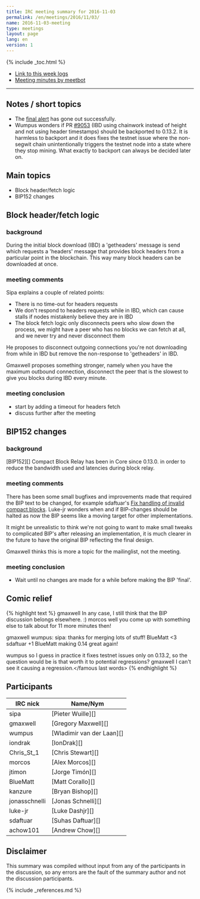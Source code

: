 ```yaml
---
title: IRC meeting summary for 2016-11-03
permalink: /en/meetings/2016/11/03/
name: 2016-11-03-meeting
type: meetings
layout: page
lang: en
version: 1
---
```

{% include _toc.html %}
 
- [Link to this week logs](https://botbot.me/freenode/ion-core-dev/2016-11-03/?msg=75932564&page=2)
- [Meeting minutes by meetbot](http://www.erisian.com.au/meetbot/ion-core-dev/2016/ion-core-dev.2016-11-03-19.00.html)
 
---
 
## Notes / short topics

- The [final alert](https://ion.org/en/alert/2016-11-01-alert-retirement) has gone out successfully.
- Wumpus wonders if PR [#9053][] (IBD using chainwork instead of height and not using header timestamps) should be backported to 0.13.2. It is harmless to backport and it does fixes the testnet issue where the non-segwit chain unintentionally triggers the testnet node into a state where they stop mining. What exactly to backport can always be decided later on.

## Main topics
 
- Block header/fetch logic
- BIP152 changes

## Block header/fetch logic

### background

During the initial block download (IBD) a 'getheaders' message is send which requests a 'headers' message that provides block headers from a particular point in the blockchain. This way many block headers can be downloaded at once.

### meeting comments

Sipa explains a couple of related points:

- There is no time-out for headers requests
- We don't respond to headers requests while in IBD, which can cause stalls if nodes mistakenly believe they are in IBD
- The block fetch logic only disconnects peers who slow down the process, we might have a peer who has no blocks we can fetch at all, and we never try and never disconnect them

He proposes to disconnect outgoing connections you're not downloading from while in IBD but remove the non-response to 'getheaders' in IBD.

Gmaxwell proposes something stronger, namely when you have the maximum outbound connection, disconnect the peer that is the slowest to give you blocks during IBD every minute.

### meeting conclusion

- start by adding a timeout for headers fetch
- discuss further after the meeting

## BIP152 changes

### background

[BIP152][] Compact Block Relay has been in Core since 0.13.0. in order to reduce the bandwidth used and latencies during block relay. 

### meeting comments

There has been some small bugfixes and improvements made that required the BIP text to be changed, for example sdaftuar's [Fix handling of invalid compact blocks][#9026]. Luke-jr wonders when and if BIP-changes should be halted as now the BIP seems like a moving target for other implementations.

It might be unrealistic to think we're not going to want to make small tweaks to complicated BIP's after releasing an implementation, it is much clearer in the future to have the original BIP reflecting the final design.

Gmaxwell thinks this is more a topic for the mailinglist, not the meeting.

### meeting conclusion

- Wait until no changes are made for a while before making the BIP 'final'. 

## Comic relief

{% highlight text %}
gmaxwell          In any case, I still think that the BIP discussion belongs elsewhere. :)
morcos            well you come up with something else to talk about for 11 more minutes then!

gmaxwell          wumpus: sipa: thanks for merging lots of stuff!
BlueMatt          <3
sdaftuar          +1
BlueMatt          making 0.14 great again!

wumpus            so I guess in practice it fixes testnet issues only on 0.13.2, so the question would be is that worth it to potential regressions?
gmaxwell          <famous last words>I can't see it causing a regression.</famous last words>
{% endhighlight %}


## Participants
 
| IRC nick        | Name/Nym                  |
|-----------------|---------------------------|
| sipa            | [Pieter Wuille][]         |
| gmaxwell        | [Gregory Maxwell][]       |
| wumpus          | [Wladimir van der Laan][] |
| iondrak         | [IonDrak][]               |
| Chris_St_1      | [Chris Stewart][]         |
| morcos          | [Alex Morcos][]           |
| jtimon          | [Jorge Timón][]           |
| BlueMatt        | [Matt Corallo][]          |
| kanzure         | [Bryan Bishop][]          |
| jonasschnelli   | [Jonas Schnelli][]        |
| luke-jr         | [Luke Dashjr][]           |
| sdaftuar        | [Suhas Daftuar][]         |
| achow101        | [Andrew Chow][]           |

## Disclaimer
 
This summary was compiled without input from any of the participants in the discussion, so any errors are the fault of the summary author and not the discussion participants.

[#9026]: https://github.com/ion/ion/pull/9026
[#9053]: https://github.com/ion/ion/pull/9053

{% include _references.md %}
